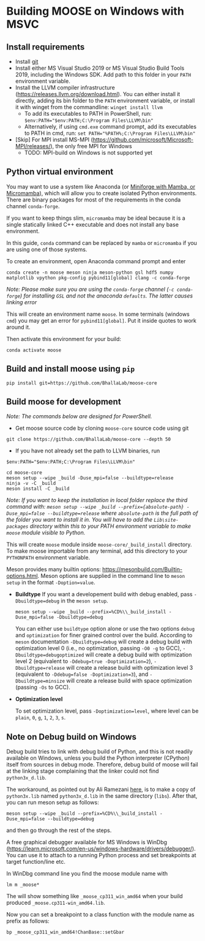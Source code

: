 # Building MOOSE on Windows with MSVC

## Install requirements
* Install [git](https://git-scm.com/downloads/win)
* Install either MS Visual Studio 2019 or MS Visual Studio Build Tools 2019, including the Windows SDK.
  Add path to this folder in your `PATH` environment variable.
* Install the LLVM compiler infrastructure (https://releases.llvm.org/download.html). You can either install it directly, adding its bin folder to the `PATH` environment variable, or install it with winget from the commandline: `winget install llvm`
  - To add its executables to PATH in PowerShell, run: `$env:PATH="$env:PATH;C:\Program Files\LLVM\bin"`
  - Alternatively, if using `cmd.exe` command prompt, add its executables to PATH in cmd, run: `set PATH="%PATH%;C:\Program Files\LLVM\bin"`
* [Skip] For MPI install MS-MPI (https://github.com/microsoft/Microsoft-MPI/releases/), the only free MPI for Windows
  - TODO: MPI-build on Windows is not supported yet

## Python virtual environment
You may want to use a system like Anaconda (or [Miniforge with Mamba, or Micromamba](https://mamba.readthedocs.io/en/latest/)), which will allow you to create isolated Python environments. There  are binary packages for most of the requirements in the conda channel `conda-forge`. 

If you want to keep things slim, `micromamba` may be ideal because it is a single statically linked C++ executable and does not install any base environment.

In this guide, `conda` command can be replaced by `mamba` or `micromamba` if you are using one of those systems. 

To create an environment, open Anaconda command prompt and enter

```
conda create -n moose meson ninja meson-python gsl hdf5 numpy matplotlib vpython pkg-config pybind11[global] clang -c conda-forge
```

*Note: Please make sure you are using the `conda-forge` channel (`-c conda-forge`) for installing `GSL` and not the anaconda `defaults`. The latter causes linking error*

This will create an environment name `moose`. In some terminals (windows `cmd`) you may get an error for `pybind11[global]`. Put it inside quotes to work around it.

Then activate this environment for your build:

```
conda activate moose
```

## Build and install moose using `pip`
```
pip install git=https://github.com/BhallaLab/moose-core
```

## Build moose for development
*Note: The commands below are designed for PowerShell.*
* Get moose source code by cloning `moose-core` source code using git
```
git clone https://github.com/BhallaLab/moose-core --depth 50 
```

* If you have not already set the path to LLVM binaries, run 

```
$env:PATH="$env:PATH;C:\Program Files\LLVM\bin"
```
  
```
cd moose-core
meson setup --wipe _build -Duse_mpi=false --buildtype=release
ninja -v -C _build 
meson install -C _build
```
*Note: If you want to keep the installation in local folder replace the third command with: `meson setup --wipe _build --prefix={absolute-path} -Duse_mpi=false --buildtype=release` where `absolute-path` is the full path of the folder you want to install it in. You will have to add the `Lib\site-packages` directory within this to your PATH environment variable to make `moose` module visible to Python.*

This will create `moose` module inside `moose-core/_build_install` directory. To make moose importable from any terminal, add this directory to your `PYTHONPATH` environment variable. 

Meson provides many builtin options: https://mesonbuild.com/Builtin-options.html. Meson options are supplied in the command line to `meson setup` in the format `-Doption=value`.

  - **Buildtype**
	If you want a developement build with debug enabled, pass `-Dbuildtype=debug` in the `meson setup`.


	```
	meson setup --wipe _build --prefix=%CD%\\_build_install -Duse_mpi=false -Dbuildtype=debug
	```

	You can either use `buildtype` option alone or use the two options `debug` and `optimization` for finer grained control over the build. According to `meson` documentation `-Dbuildtype=debug` will create a debug build with optimization level 0 (i.e., no optimization, passing `-O0 -g` to GCC), `-Dbuildtype=debugoptimized`  will create a debug build with optimization level 2 (equivalent to `-Ddebug=true -Doptimization=2`), `-Dbuildtype=release` will create a release build with optimization level 3 (equivalent to `-Ddebug=false -Doptimization=3`), and `-Dbuildtype=minsize` will create a release build with space optimization (passing `-Os` to GCC).
	
  - **Optimization level**
	
	To set optimization level, pass `-Doptimization=level`, where level can be `plain`, `0`, `g`, `1`, `2`, `3`, `s`.


## Note on Debug build on Windows
Debug build tries to link with debug build of Python, and this is not
readily available on Windows, unless you build the Python interpreter
(CPython) itself from sources in debug mode. Therefore, debug build of
moose will fail at the linking stage complaining that the linker could
not find `python3x_d.lib`.

The workaround, as pointed out by Ali Ramezani
[here](https://stackoverflow.com/questions/66162568/lnk1104cannot-open-file-python39-d-lib),
is to make a copy of `python3x.lib` named `python3x_d.lib` in the same
directory (`libs`). After that, you can run meson setup as follows:

```
meson setup --wipe _build --prefix=%CD%\\_build_install -Duse_mpi=false --buildtype=debug
```

and then go through the rest of the steps.

A free graphical debugger available for MS Windows is WinDbg (https://learn.microsoft.com/en-us/windows-hardware/drivers/debugger/). You can
use it to attach to a running Python process and set breakpoints at
target function/line etc.

In WinDbg command line you find the moose module name with

```
lm m _moose*
```

The will show something like `_moose_cp311_win_amd64` when your build produced `_moose.cp311-win_amd64.lib`.

Now you can set a breakpoint to a class function with the module name as prefix as follows:

```
bp _moose_cp311_win_amd64!ChanBase::setGbar
```

